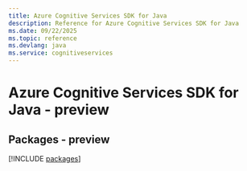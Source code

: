 ```yaml
---
title: Azure Cognitive Services SDK for Java
description: Reference for Azure Cognitive Services SDK for Java
ms.date: 09/22/2025
ms.topic: reference
ms.devlang: java
ms.service: cognitiveservices
---
```

# Azure Cognitive Services SDK for Java - preview
## Packages - preview
[!INCLUDE [packages](cognitive-services-index.md)]